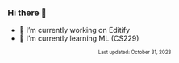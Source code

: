 ### Hi there 👋

- 🔭 I’m currently working on Editify
- 🌱 I’m currently learning ML (CS229)

<!--
**tkejr/tkejr** is a ✨ _special_ ✨ repository because its `README.md` (this file) appears on your GitHub profile.

Here are some ideas to get you started:

- 🔭 I’m currently working on ...
- 🌱 I’m currently learning ...
- 👯 I’m looking to collaborate on ...
- 🤔 I’m looking for help with ...
- 💬 Ask me about ...
- 📫 How to reach me: ...
- 😄 Pronouns: ...
- ⚡ Fun fact: ...
-->
<p align="center"><sub><small>Last updated: October 31, 2023</small></sub></p>

